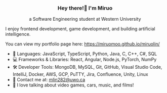 <h3 align="center">Hey there!👋 I'm Miruo</h3>
<p align="center">a Software Engineering student at Western University</p>

I enjoy frontend development, game development, and building artificial intelligence.

You can view my portfolio page here: https://miruomoo.github.io/miruolin/


- 💬 Languages: JavaScript, TypeScript, Python, Java, C, C++, C#, SQL
- 💻 Frameworks & Libraries: React, Angular, Node.js, PyTorch, NumPy
- 🛠️ Developer Tools:  MongoDB, MySQL, Git, GitHub, Visual Studio Code, IntelliJ, Docker, AWS, GCP, PuTTY, Jira,
Confluence, Unity, Linux
- 📧 Contact me at: mlin282@uwo.ca
- 👾 I love talking about video games, cars, music, and films!


